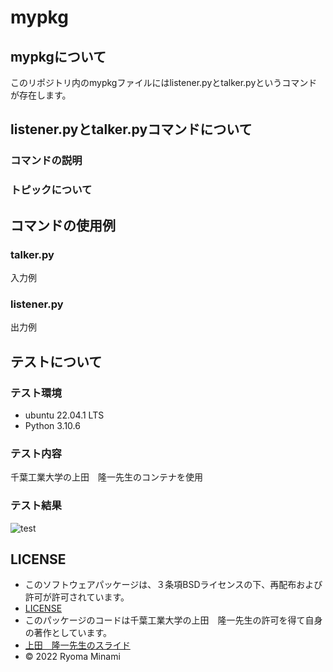 # mypkg

## mypkgについて

このリポジトリ内のmypkgファイルにはlistener.pyとtalker.pyというコマンドが存在します。

## listener.pyとtalker.pyコマンドについて

### コマンドの説明

### トピックについて

## コマンドの使用例

### talker.py

入力例

### listener.py

出力例


## テストについて

### テスト環境

* ubuntu 22.04.1 LTS
* Python 3.10.6

### テスト内容

千葉工業大学の上田　隆一先生のコンテナを使用

### テスト結果

![test](https://github.com/RyomaMinami/mypkg/actions/workflows/test.yml/badge.svg)

## LICENSE

* このソフトウェアパッケージは、３条項BSDライセンスの下、再配布および許可が許可されています。
* [LICENSE](https://github.com/RyomaMinami/mypkg/LICENSE)
* このパッケージのコードは千葉工業大学の上田　隆一先生の許可を得て自身の著作としています。
* [上田　隆一先生のスライド](https://github.com/ryuichiueda/my_slides/tree/master/robosys_2022)
* © 2022 Ryoma Minami




　
